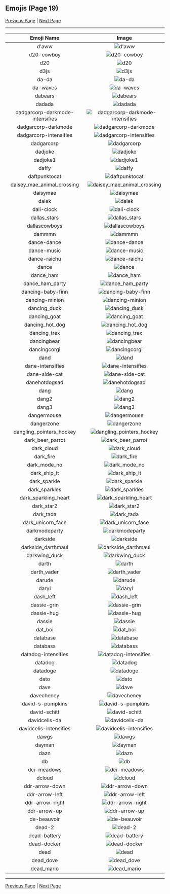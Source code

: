 
  ## Emojis (Page 19)

  [Previous Page](/docs/hashicorp/page-c-0018.md)
   | [Next Page](/docs/hashicorp/page-d-0020.md)

  <hr />

  |Emoji Name|Image|
  | :-: | :-: |
  |d'aww| ![d'aww](/emojis/hashicorp/d'aww.png)|
  |d20-cowboy| ![d20-cowboy](/emojis/hashicorp/d20-cowboy.png)|
  |d20| ![d20](/emojis/hashicorp/d20.jpg)|
  |d3js| ![d3js](/emojis/hashicorp/d3js.png)|
  |da-da| ![da-da](/emojis/hashicorp/da-da.png)|
  |da-waves| ![da-waves](/emojis/hashicorp/da-waves.gif)|
  |dabears| ![dabears](/emojis/hashicorp/dabears.png)|
  |dadada| ![dadada](/emojis/hashicorp/dadada.jpg)|
  |dadgarcorp-darkmode-intensifies| ![dadgarcorp-darkmode-intensifies](/emojis/hashicorp/dadgarcorp-darkmode-intensifies.gif)|
  |dadgarcorp-darkmode| ![dadgarcorp-darkmode](/emojis/hashicorp/dadgarcorp-darkmode.png)|
  |dadgarcorp-intensifies| ![dadgarcorp-intensifies](/emojis/hashicorp/dadgarcorp-intensifies.gif)|
  |dadgarcorp| ![dadgarcorp](/emojis/hashicorp/dadgarcorp.png)|
  |dadjoke| ![dadjoke](/emojis/hashicorp/dadjoke.png)|
  |dadjoke1| ![dadjoke1](/emojis/hashicorp/dadjoke1.gif)|
  |daffy| ![daffy](/emojis/hashicorp/daffy.jpg)|
  |daftpunktocat| ![daftpunktocat](/emojis/hashicorp/daftpunktocat.gif)|
  |daisey_mae_animal_crossing| ![daisey_mae_animal_crossing](/emojis/hashicorp/daisey_mae_animal_crossing.png)|
  |daisymae| ![daisymae](/emojis/hashicorp/daisymae.png)|
  |dalek| ![dalek](/emojis/hashicorp/dalek.png)|
  |dali-clock| ![dali-clock](/emojis/hashicorp/dali-clock.png)|
  |dallas_stars| ![dallas_stars](/emojis/hashicorp/dallas_stars.png)|
  |dallascowboys| ![dallascowboys](/emojis/hashicorp/dallascowboys.jpg)|
  |dammmn| ![dammmn](/emojis/hashicorp/dammmn.gif)|
  |dance-dance| ![dance-dance](/emojis/hashicorp/dance-dance.gif)|
  |dance-music| ![dance-music](/emojis/hashicorp/dance-music.gif)|
  |dance-raichu| ![dance-raichu](/emojis/hashicorp/dance-raichu.gif)|
  |dance| ![dance](/emojis/hashicorp/dance.gif)|
  |dance_ham| ![dance_ham](/emojis/hashicorp/dance_ham.gif)|
  |dance_ham_party| ![dance_ham_party](/emojis/hashicorp/dance_ham_party.gif)|
  |dancing-baby-finn| ![dancing-baby-finn](/emojis/hashicorp/dancing-baby-finn.gif)|
  |dancing-minion| ![dancing-minion](/emojis/hashicorp/dancing-minion.gif)|
  |dancing_duck| ![dancing_duck](/emojis/hashicorp/dancing_duck.gif)|
  |dancing_goat| ![dancing_goat](/emojis/hashicorp/dancing_goat.gif)|
  |dancing_hot_dog| ![dancing_hot_dog](/emojis/hashicorp/dancing_hot_dog.gif)|
  |dancing_trex| ![dancing_trex](/emojis/hashicorp/dancing_trex.gif)|
  |dancingbear| ![dancingbear](/emojis/hashicorp/dancingbear.gif)|
  |dancingcorgi| ![dancingcorgi](/emojis/hashicorp/dancingcorgi.gif)|
  |dand| ![dand](/emojis/hashicorp/dand.png)|
  |dane-intensifies| ![dane-intensifies](/emojis/hashicorp/dane-intensifies.gif)|
  |dane-side-cat| ![dane-side-cat](/emojis/hashicorp/dane-side-cat.png)|
  |danehotdogsad| ![danehotdogsad](/emojis/hashicorp/danehotdogsad.png)|
  |dang| ![dang](/emojis/hashicorp/dang.png)|
  |dang2| ![dang2](/emojis/hashicorp/dang2.png)|
  |dang3| ![dang3](/emojis/hashicorp/dang3.png)|
  |dangermouse| ![dangermouse](/emojis/hashicorp/dangermouse.png)|
  |dangerzone| ![dangerzone](/emojis/hashicorp/dangerzone.jpg)|
  |dangling_pointers_hockey| ![dangling_pointers_hockey](/emojis/hashicorp/dangling_pointers_hockey.jpg)|
  |dark_beer_parrot| ![dark_beer_parrot](/emojis/hashicorp/dark_beer_parrot.gif)|
  |dark_cloud| ![dark_cloud](/emojis/hashicorp/dark_cloud.png)|
  |dark_fire| ![dark_fire](/emojis/hashicorp/dark_fire.png)|
  |dark_mode_no| ![dark_mode_no](/emojis/hashicorp/dark_mode_no.png)|
  |dark_ship_it| ![dark_ship_it](/emojis/hashicorp/dark_ship_it.png)|
  |dark_sparkle| ![dark_sparkle](/emojis/hashicorp/dark_sparkle.png)|
  |dark_sparkles| ![dark_sparkles](/emojis/hashicorp/dark_sparkles.png)|
  |dark_sparkling_heart| ![dark_sparkling_heart](/emojis/hashicorp/dark_sparkling_heart.png)|
  |dark_star2| ![dark_star2](/emojis/hashicorp/dark_star2.png)|
  |dark_tada| ![dark_tada](/emojis/hashicorp/dark_tada.png)|
  |dark_unicorn_face| ![dark_unicorn_face](/emojis/hashicorp/dark_unicorn_face.png)|
  |darkmodeparty| ![darkmodeparty](/emojis/hashicorp/darkmodeparty.gif)|
  |darkside| ![darkside](/emojis/hashicorp/darkside.png)|
  |darkside_darthmaul| ![darkside_darthmaul](/emojis/hashicorp/darkside_darthmaul.gif)|
  |darkwing_duck| ![darkwing_duck](/emojis/hashicorp/darkwing_duck.png)|
  |darth| ![darth](/emojis/hashicorp/darth.png)|
  |darth_vader| ![darth_vader](/emojis/hashicorp/darth_vader.png)|
  |darude| ![darude](/emojis/hashicorp/darude.jpg)|
  |daryl| ![daryl](/emojis/hashicorp/daryl.gif)|
  |dash_left| ![dash_left](/emojis/hashicorp/dash_left.png)|
  |dassie-grin| ![dassie-grin](/emojis/hashicorp/dassie-grin.png)|
  |dassie-hug| ![dassie-hug](/emojis/hashicorp/dassie-hug.png)|
  |dassie| ![dassie](/emojis/hashicorp/dassie.jpg)|
  |dat_boi| ![dat_boi](/emojis/hashicorp/dat_boi.gif)|
  |database| ![database](/emojis/hashicorp/database.png)|
  |databass| ![databass](/emojis/hashicorp/databass.png)|
  |datadog-intensifies| ![datadog-intensifies](/emojis/hashicorp/datadog-intensifies.gif)|
  |datadog| ![datadog](/emojis/hashicorp/datadog.png)|
  |datadoge| ![datadoge](/emojis/hashicorp/datadoge.gif)|
  |dato| ![dato](/emojis/hashicorp/dato.png)|
  |dave| ![dave](/emojis/hashicorp/dave.png)|
  |davecheney| ![davecheney](/emojis/hashicorp/davecheney.jpg)|
  |david-s-pumpkins| ![david-s-pumpkins](/emojis/hashicorp/david-s-pumpkins.gif)|
  |david-schitt| ![david-schitt](/emojis/hashicorp/david-schitt.png)|
  |davidcelis-da| ![davidcelis-da](/emojis/hashicorp/davidcelis-da.gif)|
  |davidcelis-intensifies| ![davidcelis-intensifies](/emojis/hashicorp/davidcelis-intensifies.gif)|
  |dawgs| ![dawgs](/emojis/hashicorp/dawgs.png)|
  |dayman| ![dayman](/emojis/hashicorp/dayman.png)|
  |dazn| ![dazn](/emojis/hashicorp/dazn.png)|
  |db| ![db](/emojis/hashicorp/db.png)|
  |dci-meadows| ![dci-meadows](/emojis/hashicorp/dci-meadows.jpg)|
  |dcloud| ![dcloud](/emojis/hashicorp/dcloud.png)|
  |ddr-arrow-down| ![ddr-arrow-down](/emojis/hashicorp/ddr-arrow-down.gif)|
  |ddr-arrow-left| ![ddr-arrow-left](/emojis/hashicorp/ddr-arrow-left.gif)|
  |ddr-arrow-right| ![ddr-arrow-right](/emojis/hashicorp/ddr-arrow-right.gif)|
  |ddr-arrow-up| ![ddr-arrow-up](/emojis/hashicorp/ddr-arrow-up.gif)|
  |de-beauvoir| ![de-beauvoir](/emojis/hashicorp/de-beauvoir.png)|
  |dead-2| ![dead-2](/emojis/hashicorp/dead-2.png)|
  |dead-battery| ![dead-battery](/emojis/hashicorp/dead-battery.gif)|
  |dead-docker| ![dead-docker](/emojis/hashicorp/dead-docker.png)|
  |dead| ![dead](/emojis/hashicorp/dead.png)|
  |dead_dove| ![dead_dove](/emojis/hashicorp/dead_dove.png)|
  |dead_mario| ![dead_mario](/emojis/hashicorp/dead_mario.gif)|

  <hr/>
  
  [Previous Page](/docs/hashicorp/page-c-0018.md)
   | [Next Page](/docs/hashicorp/page-d-0020.md)